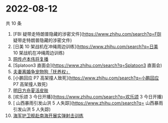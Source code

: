 # 2022-08-12

共 10 条

<!-- BEGIN -->
<!-- 最后更新时间 Fri Aug 12 2022 08:43:20 GMT+0800 (China Standard Time) -->

1. [FBI 疑带走特朗普隐藏的涉密文件](https://www.zhihu.com/search?q=FBI 疑带走特朗普隐藏的涉密文件)
1. [日美 10 架战机在冲绳周边训练](https://www.zhihu.com/search?q=日美 10 架战机在冲绳周边训练)
1. [网传卢本伟将复播](https://www.zhihu.com/search?q=网传卢本伟将复播)
1. [Splatoon3 直面会](https://www.zhihu.com/search?q=Splatoon3 直面会)
1. [夫妻离婚争宠物狗「抚养权」](https://www.zhihu.com/search?q=夫妻离婚争宠物狗「抚养权」)
1. [小鹏回应 P7 高架撞人致死](https://www.zhihu.com/search?q=小鹏回应 P7 高架撞人致死)
1. [明日方舟夏活皮肤](https://www.zhihu.com/search?q=明日方舟夏活皮肤)
1. [欢乐颂 3 今日开播](https://www.zhihu.com/search?q=欢乐颂 3 今日开播)
1. [	山西暴雨引发山洪 5 人失踪](https://www.zhihu.com/search?q=	山西暴雨引发山洪 5 人失踪)
1. [海军护卫舰赴南海开展实弹射击训练](https://www.zhihu.com/search?q=海军护卫舰赴南海开展实弹射击训练)

<!-- END -->
